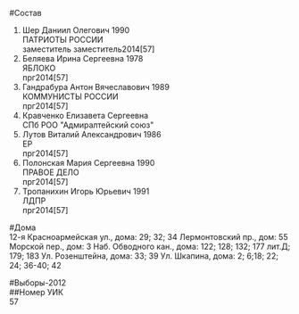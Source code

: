 #Состав  
1. Шер Даниил Олегович 1990  
    ПАТРИОТЫ РОССИИ  
    заместитель заместитель2014[57]  
2. Беляева Ирина Сергеевна 1978  
    ЯБЛОКО  
    прг2014[57]  
3. Гандрабура Антон Вячеславович 1989  
    КОММУНИСТЫ РОССИИ  
    прг2014[57]  
4. Кравченко Елизавета Сергеевна  
    СПб РОО "Адмиралтейский союз"  
5. Лутов Виталий Александрович 1986  
    ЕР  
    прг2014[57]  
6. Полонская Мария Сергеевна 1990  
    ПРАВОЕ ДЕЛО  
    прг2014[57]  
7. Тропанихин Игорь Юрьевич 1991  
    ЛДПР  
    прг2014[57]  
  
#Дома  
12-я Красноармейская ул., дома: 29; 32; 34 Лермонтовский пр., дом: 55 Морской пер., дом: 3 Наб. Обводного кан., дома: 122; 128; 132; 177 лит.Д; 179; 183 Ул. Розенштейна, дома: 33; 39 Ул. Шкапина, дома: 2; 6;18; 22; 24; 36-40; 42  
  
#Выборы-2012  
##Номер УИК  
57  
